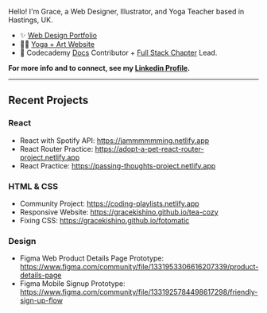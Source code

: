 Hello! I'm Grace, a Web Designer, Illustrator, and Yoga Teacher based in Hastings, UK.  

- ✨ [Web Design Portfolio](https://gracekishino.github.io/)
- 🧘‍♀️ [Yoga + Art Website](https://twigtea.com)
- 💞 Codecademy [Docs](https://github.com/Codecademy/docs) Contributor + [Full Stack Chapter](https://community.codecademy.com/full-stack/) Lead.

**For more info and to connect, see my [Linkedin Profile](https://www.linkedin.com/in/gracekishino/).**

<hr>

## Recent Projects

### React

- React with Spotify API: https://jammmmmming.netlify.app
- React Router Practice: https://adopt-a-pet-react-router-project.netlify.app
- React Practice: https://passing-thoughts-project.netlify.app

### HTML & CSS

- Community Project: https://coding-playlists.netlify.app
- Responsive Website: https://gracekishino.github.io/tea-cozy
- Fixing CSS: https://gracekishino.github.io/fotomatic

### Design

- Figma Web Product Details Page Prototype: https://www.figma.com/community/file/1331953306616207339/product-details-page
- Figma Mobile Signup Prototype: https://www.figma.com/community/file/1331925784498617298/friendly-sign-up-flow



<!--
**gracekishino/gracekishino** is a ✨ _special_ ✨ repository because its `README.md` (this file) appears on your GitHub profile.

Here are some ideas to get you started:

- 👯 I’m looking to collaborate on ...
- 🤔 I’m looking for help with ...
- 💬 Ask me about ...
- 📫 How to reach me: ...
- 😄 Pronouns: ...
- ⚡ Fun fact: ...
-->

